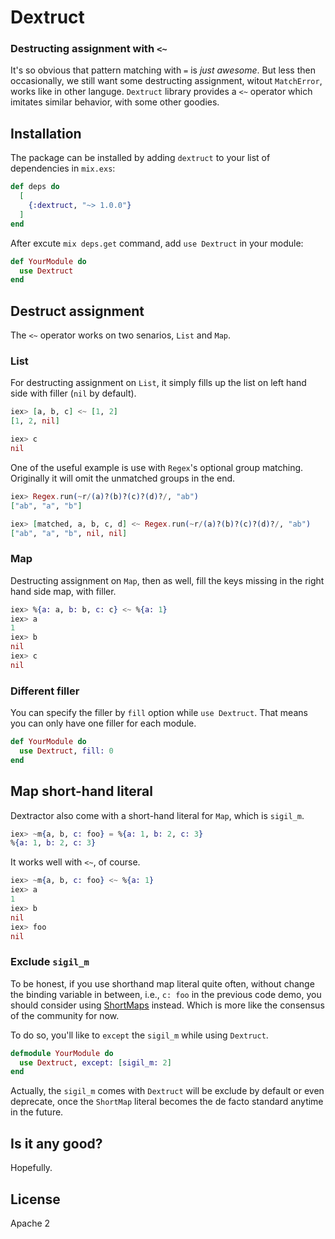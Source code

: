 # Dextruct

### Destructing assignment with `<~`

It's so obvious that pattern matching with `=` is _just awesome_. But less then occasionally, we still want some destructing assignment, witout `MatchError`, works like in other languge. `Dextruct` library provides a `<~` operator which imitates similar behavior, with some other goodies.

## Installation

The package can be installed by adding `dextruct` to your list of dependencies in `mix.exs`:

```elixir
def deps do
  [
    {:dextruct, "~> 1.0.0"}
  ]
end
```

After excute `mix deps.get` command, add `use Dextruct` in your module:
```elixir
def YourModule do
  use Dextruct
end
```

## Destruct assignment

The `<~` operator works on two senarios, `List` and `Map`.

### List
For destructing assignment on `List`, it simply fills up the list on left hand side with filler (`nil` by default).

```elixir
iex> [a, b, c] <~ [1, 2]
[1, 2, nil]

iex> c
nil
```

One of the useful example is use with `Regex`'s optional group matching. Originally it will omit the unmatched groups in the end.
```elixir
iex> Regex.run(~r/(a)?(b)?(c)?(d)?/, "ab")
["ab", "a", "b"]

iex> [matched, a, b, c, d] <~ Regex.run(~r/(a)?(b)?(c)?(d)?/, "ab")
["ab", "a", "b", nil, nil]
```

### Map
Destructing assignment on `Map`, then as well, fill the keys missing in the right hand side map,
with filler.
```elixir
iex> %{a: a, b: b, c: c} <~ %{a: 1}
iex> a
1
iex> b
nil
iex> c
nil
```

### Different filler

You can specify the filler by `fill` option while `use Dextruct`. That means you can only have one filler for each module.

```elixir
def YourModule do
  use Dextruct, fill: 0
end
```

## Map short-hand literal

Dextractor also come with a short-hand literal for `Map`, which is `sigil_m`.
```elixir
iex> ~m{a, b, c: foo} = %{a: 1, b: 2, c: 3}
%{a: 1, b: 2, c: 3}
```

It works well with `<~`, of course.
```elixir
iex> ~m{a, b, c: foo} <~ %{a: 1}
iex> a
1
iex> b
nil
iex> foo
nil
```

### Exclude `sigil_m`
To be honest, if you use shorthand map literal quite often, without change the binding variable in between, i.e.,  `c: foo` in the previous code demo, you should consider using [ShortMaps](https://github.com/whatyouhide/short_maps) instead. Which is more like the consensus of the community for now.

To do so, you'll like to `except` the `sigil_m` while using `Dextruct`.
```elixir
defmodule YourModule do
  use Dextruct, except: [sigil_m: 2]
end
```

Actually, the `sigil_m` comes with `Dextruct` will be exclude by default or even deprecate, once the
`ShortMap` literal becomes the de facto standard anytime in the future.

## Is it any good?

Hopefully.

## License

Apache 2
